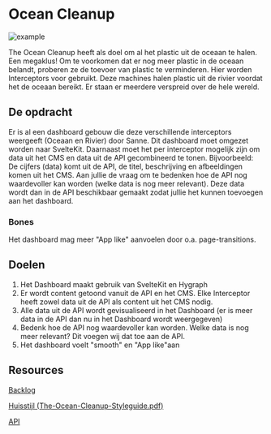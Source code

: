 # Ocean Cleanup

![example](https://github.com/fdnd-agency/ocean-cleanup/assets/6492909/2cabb0a9-a389-45f4-88ff-2d824415e25b)

The Ocean Cleanup heeft als doel om al het plastic uit de oceaan te halen. Een megaklus! 
Om te voorkomen dat er nog meer plastic in de oceaan belandt, proberen ze de toevoer van plastic te verminderen. Hier worden Interceptors voor gebruikt. Deze machines halen plastic uit de rivier voordat het de oceaan bereikt. Er staan er meerdere verspreid over de hele wereld.

## De opdracht
Er is al een dashboard gebouw die deze verschillende interceptors weergeeft (Oceaan en Rivier) door Sanne. Dit dashboard moet omgezet worden naar SvelteKit.
Daarnaast moet het per interceptor mogelijk zijn om data uit het CMS en data uit de API gecombineerd te tonen. Bijvoorbeeld: De cijfers (data) komt uit de API, de titel, beschrijving en afbeeldingen komen uit het CMS. Aan jullie de vraag om te bedenken hoe de API nog waardevoller kan worden (welke data is nog meer relevant). Deze data wordt dan in de API beschikbaar gemaakt zodat jullie het kunnen toevoegen aan het dashboard.

### Bones
Het dashboard mag meer "App like" aanvoelen door o.a. page-transitions.

## Doelen
1. Het Dashboard maakt gebruik van SvelteKit en Hygraph
2. Er wordt content getoond vanuit de API en het CMS. Elke Interceptor heeft zowel data uit de API als content uit het CMS nodig.
3. Alle data uit de API wordt gevisualiseerd in het Dashboard (er is meer data in de API dan nu in het Dashboard wordt weergegeven)
4. Bedenk hoe de API nog waardevoller kan worden. Welke data is nog meer relevant? Dit voegen wij dat toe aan de API.
5. Het dashboard voelt "smooth" en "App like"aan

## Resources

[Backlog](https://github.com/orgs/fdnd-agency/projects/18/views/2)

[Huisstijl (The-Ocean-Cleanup-Styleguide.pdf)](https://github.com/fdnd-agency/ocean-cleanup/files/12681927/The-Ocean-Cleanup-Styleguide.pdf)

[API](https://fdnd-toc-api.netlify.app/)  

